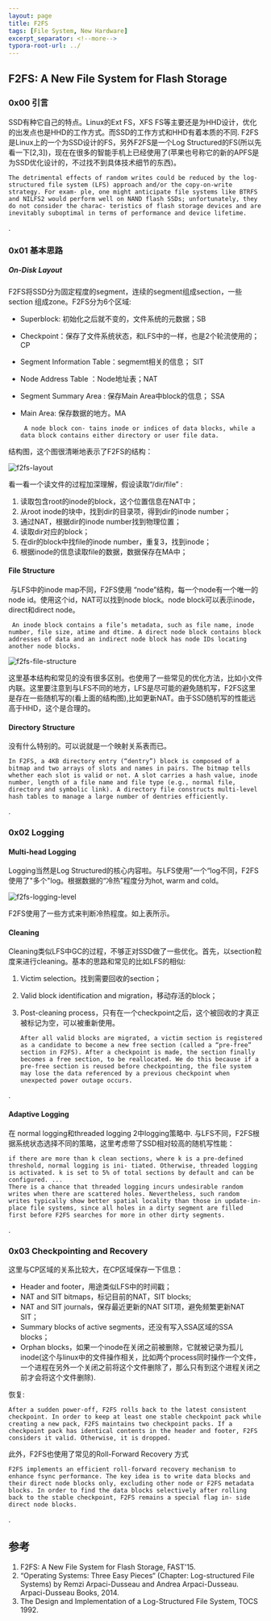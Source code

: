 ```yaml
---
layout: page
title: F2FS
tags: [File System, New Hardware]
excerpt_separator: <!--more-->
typora-root-url: ../
---
```


## F2FS: A New File System for Flash Storage 

### 0x00 引言

  SSD有种它自己的特点。Linux的Ext FS，XFS FS等主要还是为HHD设计，优化的出发点也是HHD的工作方式。而SSD的工作方式和HHD有着本质的不同. F2FS是Linux上的一个为SSD设计的FS，另外F2FS是一个Log Structured的FS(所以先看一下[2,3])，现在在很多的智能手机上已经使用了(苹果也号称它的新的APFS是为SSD优化设计的，不过找不到具体技术细节的东西)。

```
The detrimental effects of random writes could be reduced by the log-structured file system (LFS) approach and/or the copy-on-write strategy. For exam- ple, one might anticipate file systems like BTRFS and NILFS2 would perform well on NAND flash SSDs; unfortunately, they do not consider the charac- teristics of flash storage devices and are inevitably suboptimal in terms of performance and device lifetime. 
```

.

### 0x01 基本思路

##### On-Disk Layout 

F2FS将SSD分为固定程度的segment，连续的segment组成section，一些section 组成zone。F2FS分为6个区域:

*  Superblock: 初始化之后就不变的，文件系统的元数据；SB

* Checkpoint：保存了文件系统状态，和LFS中的一样，也是2个轮流使用的；CP

* Segment Information Table：segmemt相关的信息；  SIT

* Node Address Table ：Node地址表；NAT

* Segment Summary Area : 保存Main Area中block的信息； SSA

* Main Area: 保存数据的地方。MA

  ```
   A node block con- tains inode or indices of data blocks, while a data block contains either directory or user file data.
  ```

结构图，这个图很清晰地表示了F2FS的结构：

![f2fs-layout](/assets/img/f2fs-layout.png)

  看一看一个读文件的过程加深理解，假设读取“/dir/file” :

1. 读取包含root的inode的block，这个位置信息在NAT中；
2. 从root inode的块中，找到dir的目录项，得到dir的inode number；
3. 通过NAT，根据dir的inode number找到物理位置；
4. 读取dir对应的block；
5. 在dir的block中找file的inode number，重复3，找到inode；
6. 根据inode的信息读取file的数据，数据保存在MA中；

#### File Structure 

​    与LFS中的inode map不同，F2FS使用 “node”结构，每一个node有一个唯一的node id。使用这个id，NAT可以找到node block。node block可以表示inode，direct和direct node。

```
 An inode block contains a file’s metadata, such as file name, inode number, file size, atime and dtime. A direct node block contains block addresses of data and an indirect node block has node IDs locating another node blocks.
```

![f2fs-file-structure](/assets/img/f2fs-file-structure.png)

 这里基本结构和常见的没有很多区别。也使用了一些常见的优化方法，比如小文件内联。这里要注意到与LFS不同的地方，LFS是尽可能的避免随机写，F2FS这里是存在一些随机写的(看上面的结构图),比如更新NAT。由于SSD随机写的性能远高于HHD，这个是合理的。

#### Directory Structure 

  没有什么特别的。可以说就是一个映射关系表而已。

```
In F2FS, a 4KB directory entry (“dentry”) block is composed of a bitmap and two arrays of slots and names in pairs. The bitmap tells whether each slot is valid or not. A slot carries a hash value, inode number, length of a file name and file type (e.g., normal file, directory and symbolic link). A directory file constructs multi-level hash tables to manage a large number of dentries efficiently.
```

.

### 0x02 Logging

#### Multi-head Logging 

   Logging当然是Log Structured的核心内容啦。与LFS使用”一个“log不同，F2FS使用了"多个"log。根据数据的“冷热”程度分为hot, warm and cold。

![f2fs-logging-level](/assets/img/f2fs-logging-level.png)

  F2FS使用了一些方式来判断冷热程度。如上表所示。

#### Cleaning 

 Cleaning类似LFS中GC的过程，不够正对SSD做了一些优化。首先，以section粒度来进行cleaning。基本的思路和常见的比如LFS的相似:

1. Victim selection。找到需要回收的section；

2. Valid block identification and migration，移动存活的block；

3. Post-cleaning process，只有在一个checkpoint之后，这个被回收的才真正被标记为空，可以被重新使用。

   ```
   After all valid blocks are migrated, a victim section is registered as a candidate to become a new free section (called a “pre-free” section in F2FS). After a checkpoint is made, the section finally becomes a free section, to be reallocated. We do this because if a pre-free section is reused before checkpointing, the file system may lose the data referenced by a previous checkpoint when unexpected power outage occurs.
   ```

.

#### Adaptive Logging 

  在 normal logging和threaded logging 2中logging策略中. 与LFS不同，F2FS根据系统状态选择不同的策略，这里考虑带了SSD相对较高的随机写性能：

```
if there are more than k clean sections, where k is a pre-defined threshold, normal logging is ini- tiated. Otherwise, threaded logging is activated. k is set to 5% of total sections by default and can be configured. ...
There is a chance that threaded logging incurs undesirable random writes when there are scattered holes. Nevertheless, such random writes typically show better spatial locality than those in update-in-place file systems, since all holes in a dirty segment are filled first before F2FS searches for more in other dirty segments.
```

.

### 0x03 Checkpointing and Recovery 

  这里与CP区域的关系比较大，在CP区域保存一下信息：

* Header and footer，用途类似LFS中的时间戳；
* NAT and SIT bitmaps，标记目前的NAT，SIT blocks;  
* NAT and SIT journals，保存最近更新的NAT SIT项，避免频繁更新NAT SIT；
* Summary blocks of active segments，还没有写入SSA区域的SSA blocks；
* Orphan blocks，如果一个inode在关闭之前被删除，它就被记录为孤儿inode(这个与linux中的文件操作相关，比如两个process同时操作一个文件，一个进程在另外一个关闭之前将这个文件删除了，那么只有到这个进程关闭之前才会将这个文件删除).

恢复:

```
After a sudden power-off, F2FS rolls back to the latest consistent checkpoint. In order to keep at least one stable checkpoint pack while creating a new pack, F2FS maintains two checkpoint packs. If a checkpoint pack has identical contents in the header and footer, F2FS considers it valid. Otherwise, it is dropped.
```

此外，F2FS也使用了常见的Roll-Forward Recovery 方式

```
F2FS implements an efficient roll-forward recovery mechanism to enhance fsync performance. The key idea is to write data blocks and their direct node blocks only, excluding other node or F2FS metadata blocks. In order to find the data blocks selectively after rolling back to the stable checkpoint, F2FS remains a special flag in- side direct node blocks.
```

.

## 参考

1. F2FS: A New File System for Flash Storage, FAST'15.
2. “Operating Systems: Three Easy Pieces“ (Chapter: Log-structured File Systems) by Remzi Arpaci-Dusseau and Andrea Arpaci-Dusseau. Arpaci-Dusseau Books, 2014. 
3. The Design and Implementation of a Log-Structured File System, TOCS 1992.